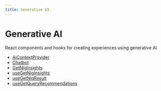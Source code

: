 ```yaml
---
title: Generative AI
---
```


# Generative AI

React components and hooks for creating experiences using generative AI

- [AiContextProvider](function.AiContextProvider.md) <Badge type="beta" text="Beta" />
- [Chatbot](function.Chatbot.md) <Badge type="beta" text="Beta" />
- [GetNlgInsights](function.GetNlgInsights.md) <Badge type="beta" text="Beta" />
- [useGetNlgInsights](function.useGetNlgInsights.md) <Badge type="beta" text="Beta" />
- [useGetNlqResult](function.useGetNlqResult.md) <Badge type="beta" text="Beta" />
- [useGetQueryRecommendations](function.useGetQueryRecommendations.md) <Badge type="beta" text="Beta" />

